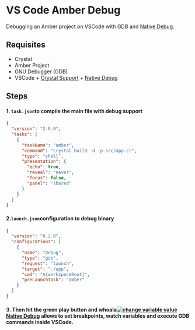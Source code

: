 # VS Code Amber Debug

Debugging an Amber project on VSCode with GDB and [Native Debug](https://github.com/faustinoaq/vscode-crystal-lang#67-debugging).

## Requisites

* Crystal
* Amber Project
* GNU Debugger \(GDB\)
* VSCode + [Crystal Support](https://marketplace.visualstudio.com/search?term=tag%3Acrystal&target=VSCode&category=All%20categories&sortBy=Relevance) + [Native Debug](https://github.com/faustinoaq/vscode-crystal-lang#67-debugging)

## Steps

#### 1. **`task.json`to compile the main file with debug support**

```json
{
  "version": "2.0.0",
  "tasks": [
    {
      "taskName": "amber",
      "command": "crystal build -d -p src/app.cr",
      "type": "shell",
      "presentation": {
        "echo": true,
        "reveal": "never",
        "focus": false,
        "panel": "shared"
      }
    }
  ]
}
```

#### 2.**`launch.json`configuration to debug binary**

```json
{
  "version": "0.2.0",
  "configurations": [
    {
      "name": "Debug",
      "type": "gdb",
      "request": "launch",
      "target": "./app",
      "cwd": "${workspaceRoot}",
      "preLaunchTask": "amber"
    }
  ]
}
```

#### 3. Then hit the green play button and whoala![![](https://camo.githubusercontent.com/30adba87add4770abf2c3982206748123f8a2c6e/687474703a2f2f692e696d6775722e636f6d2f6d674b41366d782e706e67 "set breakpoint")](https://camo.githubusercontent.com/30adba87add4770abf2c3982206748123f8a2c6e/687474703a2f2f692e696d6775722e636f6d2f6d674b41366d782e706e67)[![](https://camo.githubusercontent.com/c5a551366c3eb2464c920bf3f95e8cdfb97ad827/687474703a2f2f692e696d6775722e636f6d2f6b506b546e75442e706e67 "change variable value")](https://camo.githubusercontent.com/c5a551366c3eb2464c920bf3f95e8cdfb97ad827/687474703a2f2f692e696d6775722e636f6d2f6b506b546e75442e706e67)[Native Debug](https://github.com/faustinoaq/vscode-crystal-lang#67-debugging) allows to set breakpoints, watch variables and execute GDB commands inside VSCode.



